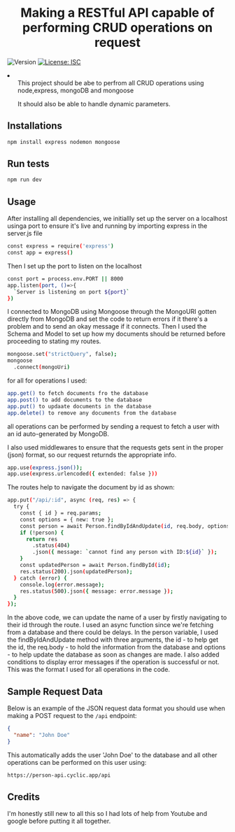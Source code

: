 <h1 align="center">Making a RESTful API capable of performing CRUD operations on request</h1>
<p>
  <img alt="Version" src="https://img.shields.io/badge/version-1.0.0-blue.svg?cacheSeconds=2592000" />
  <a href="#" target="_blank">
    <img alt="License: ISC" src="https://img.shields.io/badge/License-ISC-yellow.svg" />
  </a>
</p>
<p>
  <li>
    <ul>This project should be abe to perfrom all CRUD operations using node,express, mongoDB and mongoose</ul>
    <ul>It should also be able to handle dynamic parameters.</ul>
  </li>
</p>

## Installations

```sh
npm install express nodemon mongoose 
```

## Run tests

```sh
npm run dev
```

## Usage
After installing all dependencies, we initiallly set up the server on a localhost usinga port to ensure it's live and running by importing express in the server.js file
```sh
const express = require('express')
const app = express()
```
Then I set up the port to listen on the localhost
```sh
const port = process.env.PORT || 8000
app.listen(port, ()=>{
  `Server is listening on port ${port}`
})
```
I connected to MongoDB using Mongoose through the MongoURI gotten directly from MongoDB and set the code to return errors if it there's a problem and to send an okay message if it connects.
Then I used the Schema and Model to set up how my documents should be returned before proceeding to stating my routes.
```sh
mongoose.set("strictQuery", false);
mongoose
  .connect(mongoUri)
```



for all for operations I used:
```sh
app.get() to fetch documents fro the database
app.post() to add documents to the database
app.put() to updaate documents in the database
app.delete() to remove any documents from the database
```
all operations can be performed by sending a request to fetch a user with an id auto-generated by MongoDB.

I also used middlewares to ensure that the requests gets sent in the proper (json) format, so our request returnds the appropriate info.
```sh
app.use(express.json());
app.use(express.urlencoded({ extended: false }))
```

The routes help to navigate the document by id as shown:
```sh
app.put("/api/:id", async (req, res) => {
  try {
    const { id } = req.params;
    const options = { new: true };
    const person = await Person.findByIdAndUpdate(id, req.body, options);
    if (!person) {
      return res
        .status(404)
        .json({ message: `cannot find any person with ID:${id}` });
    }
    const updatedPerson = await Person.findById(id);
    res.status(200).json(updatedPerson);
  } catch (error) {
    console.log(error.message);
    res.status(500).json({ message: error.message });
  }
});

```
In the above code, we can update the name of a user by firstly navigating to their id through the route. I used an async function since we're fetching from a database and there could be delays. In the person variable,  I used the findByIdAndUpdate method with three arguments, the id - to help get the id, the req.body - to hold the information from the database and options - to help update the database as soon as changes are made. I also added conditions to display error messages if the operation is successful or not. 
This was the format I used for all operations in the code.

## Sample Request Data

Below is an example of the JSON request data format you should use when making a POST request to the `/api` endpoint:

```json
{
  "name": "John Doe"
}
```
This automatically adds the user 'John Doe' to the database and all other operations can be performed on this user using:
```sh
https://person-api.cyclic.app/api
```



## Credits
I'm honestly still new to all this so I had lots of help from Youtube and google before putting it all together.










